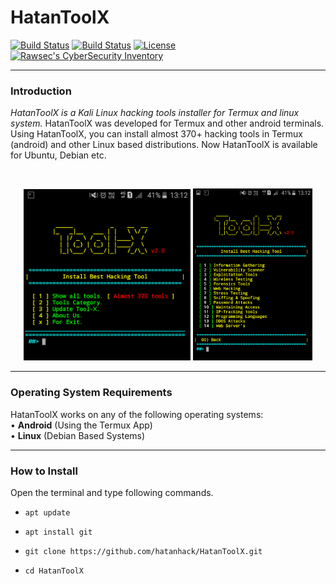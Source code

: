 # HatanToolX

[![Build Status](https://img.shields.io/github/forks/hatanhack/HatanToolX.svg)](https://github.com/hatanhack/HatanToolX)
[![Build Status](https://img.shields.io/github/stars/hatanhack/HatanToolX.svg)](https://github.com/hatanhack/HatanToolX)
[![License](https://img.shields.io/github/license/hatanhack/HatanToolX.svg)](https://github.com/hatanhack/HatanToolX)
[![Rawsec's CyberSecurity Inventory](https://inventory.rawsec.ml/img/badges/Rawsec-inventoried-FF5050_flat.svg)](https://inventory.rawsec.ml/tools.html#HatanToolX)

------------------------------------------------------------------------

### Introduction

*HatanToolX is a Kali Linux hacking tools installer for Termux and linux system.*
HatanToolX was developed for Termux and other android terminals. Using HatanToolX, you can install almost 370+ hacking tools in Termux (android) and other Linux based distributions. Now HatanToolX is available for Ubuntu, Debian etc.

<br>
<p align="center">
<img width="53%" src="core/hatantoolx.png"/>
<img width="38%" src="core/hatantoolx_cat.png"/>
</p>

------------------------------------------------------------------------

### Operating System Requirements

HatanToolX works on any of the following operating systems:<br>
• **Android** (Using the Termux App) <br>
• **Linux** (Debian Based Systems) <br>

------------------------------------------------------------------------

### How to Install

Open the terminal and type following commands.

* `apt update`

* `apt install git`

* `git clone https://github.com/hatanhack/HatanToolX.git`

* `cd HatanToolX`
